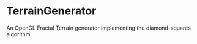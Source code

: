 TerrainGenerator
================

An OpenGL Fractal Terrain generator implementing the diamond-squares algorithm
